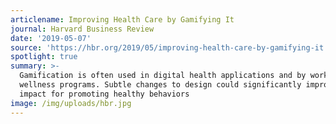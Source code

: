 ```yaml
---
articlename: Improving Health Care by Gamifying It
journal: Harvard Business Review
date: '2019-05-07'
source: 'https://hbr.org/2019/05/improving-health-care-by-gamifying-it'
spotlight: true
summary: >-
  Gamification is often used in digital health applications and by workplace
  wellness programs. Subtle changes to design could significantly improve its
  impact for promoting healthy behaviors
image: /img/uploads/hbr.jpg
---
```


